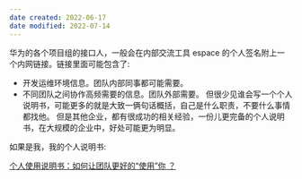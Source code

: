 ```yaml
---
date created: 2022-06-17
date modified: 2022-07-14
---
```


华为的各个项目组的接口人，一般会在内部交流工具 espace 的个人签名附上一个内网链接。链接里面可能包含了:

- 开发运维环境信息。团队内部同事都可能需要。
- 不同团队之间协作高频需要的信息。团队外部需要。
但很少见谁会写一个个人说明书，可能更多的就是大致一俩句话概括，自己是什么职责，不要什么事情都找他。
但是其他企业，都有很成功的相关经验，一份儿更完备的个人说明书，在大规模的企业中，好处可能更为明显。

如果是我，我的个人说明书:

[个人使用说明书：如何让团队更好的“使用”你 ？](https://www.feishu.cn/hc/zh-CN/articles/360048137813)
